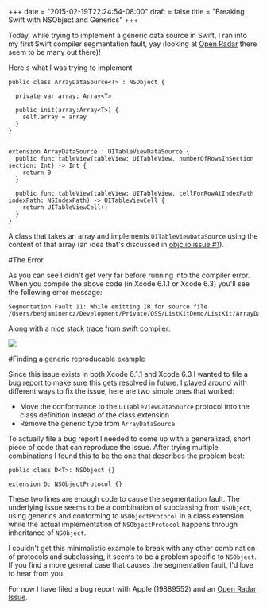 +++
date = "2015-02-19T22:24:54-08:00"
draft = false
title = "Breaking Swift with NSObject and Generics"
+++

Today, while trying to implement a generic data source in Swift, I ran into my first Swift compiler segmentation fault, yay (looking at [Open Radar](http://openradar.appspot.com/search?query=segmentation+fault+swift) there seem to be many out there)!

Here's what I was trying to implement

    public class ArrayDataSource<T> : NSObject {
    
      private var array: Array<T>
      
      public init(array:Array<T>) {
        self.array = array
      }
    }
    
    
    extension ArrayDataSource : UITableViewDataSource {
      public func tableView(tableView: UITableView, numberOfRowsInSection section: Int) -> Int {
        return 0
      }
      
      public func tableView(tableView: UITableView, cellForRowAtIndexPath indexPath: NSIndexPath) -> UITableViewCell {
        return UITableViewCell()
      }
    }
    
A class that takes an array and implements `UITableViewDataSource` using the content of that array (an idea that's discussed in [objc.io issue #1](http://www.objc.io/issue-1/lighter-view-controllers.html)). 

#The Error

As you can see I didn't get very far before running into the compiler error. When you compile the above code (in Xcode 6.1.1 or Xcode 6.3) you'll see the following error message:

    Segmentation Fault 11: While emitting IR for source file /Users/benjaminencz/Development/Private/OSS/ListKitDemo/ListKit/ArrayDataSource.swift
    
Along with a nice stack trace from swift compiler:

![](https://dl.dropboxusercontent.com/u/13528538/Blog/Swift_Crash.png)

#Finding a generic reproducable example

Since this issue exists in both Xcode 6.1.1 and Xcode 6.3 I wanted to file a bug report to make sure this gets resolved in future. I played around with different ways to fix the issue, here are two simple ones that worked:

- Move the conformance to the `UITableViewDataSource` protocol into the class definition instead of the class extension
- Remove the generic type from `ArrayDataSource`

To actually file a bug report I needed to come up with a generalized, short piece of code that can reproduce the issue. After trying multiple combinations I found this to be the one that describes the problem best:

	public class D<T>: NSObject {}

	extension D: NSObjectProtocol {}

These two lines are enough code to cause the segmentation fault. The underlying issue seems to be a combination of subclassing from `NSObject`, using generics and conforming to `NSObjectProtocol` in a class extension while the actual implementation of `NSObjectProtocol` happens through inheritance of `NSObject`. 

I couldn't get this minimalistic example to break with any other combination of protocols and subclassing, it seems to be a problem specific to `NSObject`. If you find a more general case that causes the segmentation fault, I'd love to hear from you.

For now I have filed a bug report with Apple (19889552) and an [Open Radar Issue](http://openradar.appspot.com/19889552).